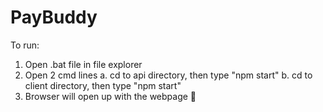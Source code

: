 # PayBuddy

To run:
1. Open .bat file in file explorer
2. Open 2 cmd lines
  a. cd to api directory, then type "npm start"
  b. cd to client directory, then type "npm start"
3. Browser will open up with the webpage 👏
